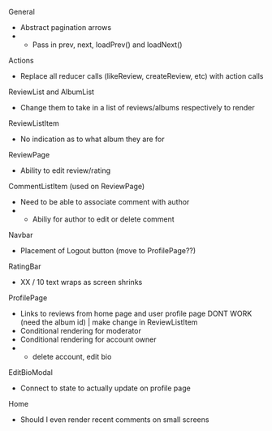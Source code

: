 General

- Abstract pagination arrows
- - Pass in prev, next, loadPrev() and loadNext()

Actions

- Replace all reducer calls (likeReview, createReview, etc) with action calls

ReviewList and AlbumList

- Change them to take in a list of reviews/albums respectively to render

ReviewListItem

- No indication as to what album they are for

ReviewPage

- Ability to edit review/rating

CommentListItem (used on ReviewPage)

- Need to be able to associate comment with author
- - Abiliy for author to edit or delete comment

Navbar

- Placement of Logout button (move to ProfilePage??)

RatingBar

- XX / 10 text wraps as screen shrinks

ProfilePage

- Links to reviews from home page and user profile page DONT WORK (need the album id) | make change in ReviewListItem
- Conditional rendering for moderator
- Conditional rendering for account owner
- - delete account, edit bio

EditBioModal

- Connect to state to actually update on profile page

Home

- Should I even render recent comments on small screens
